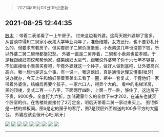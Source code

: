 > 2021年09月03日09点更新
<link rel="stylesheet" href="https://cdn.jsdelivr.net/gh/taotie6/sampleJSON@main/css/photo_show.css">


 ## 2021-08-25 12:44:35 

 [㪚木](https://www.coolapk.com/feed/29507271?shareKey=NjJjMjNkNTkwOTIxNjEzMTc4Mzg~) ：带着二表弟看了一上午房子。
过来这边看外婆，这两天跟外婆聊了蛮多。
从言谈中得知二舅家小表弟大学毕业两年了，准备结婚，女方还行，也不要彩礼什么的，但要求有套房子。但买套房子二舅负担挺重，小表弟这几年也没攒下钱，所以外婆二舅二舅母都挺犯愁。
外婆一直是二舅养着，二舅和小表弟也蛮孝顺<!--break-->。于是我跟媳妇商议帮帮他家，结果媳妇太豪气，跟我说外婆带了你十六七年不容易，不如直接给小表弟买套吧，毕竟外婆就这一个孙子，做好人做到底吧，让外婆高兴高兴。我一想也是这么个事。有一说一，我这媳妇，真是通情达理又懂事[呲牙]
说办就办，今天上午和媳妇带着表弟出去看了一圈，相中一套复式，毕竟他们一家带着外婆住，结婚后再要个孩子，一家六口人，得弄个大的。
看中的电梯洋房，买的顶楼，复式二百一十八平，下面两厅四卧，上面一厅一卧，够住了。这边房子不贵，9000多。全套打九六折，加储藏室什么的全款下来才202，在浦东也就买个卧室的价。在售楼处直接付了2万定金，明后天带着二舅一家过来买上。
图1到5是一楼的样板间。图6是定的房子的客厅，图7是顶层外面赠送的100多平方的大露台。
外婆应该会很开心吧[呲牙] 

<div class="album">
<img class="img-item" src="http://image.coolapk.com/feed/2021/0825/12/1081091_62f6c4d6_6218_1618@3325x2494.jpeg" />
<img class="img-item" src="http://image.coolapk.com/feed/2021/0825/12/1081091_d4d18154_6218_162@2494x3325.jpeg" />
<img class="img-item" src="http://image.coolapk.com/feed/2021/0825/12/1081091_96f43599_6218_1623@2494x3325.jpeg" />
<img class="img-item" src="http://image.coolapk.com/feed/2021/0825/12/1081091_d31886be_6218_1625@2460x3280.jpeg" />
<img class="img-item" src="http://image.coolapk.com/feed/2021/0825/12/1081091_57226c38_6218_1627@2494x3325.jpeg" />
<img class="img-item" src="http://image.coolapk.com/feed/2021/0825/12/1081091_fe7ca6b3_6218_1629@3280x2460.jpeg" />
<img class="img-item" src="http://image.coolapk.com/feed/2021/0825/12/1081091_9d62b404_6218_163@3280x2460.jpeg" />
<img class="img-item" src="http://image.coolapk.com/feed/2021/0825/12/1081091_44abd163_6218_1632@2494x3325.jpeg" />
<img class="img-item" src="http://image.coolapk.com/feed/2021/0825/12/1081091_5524fa6a_6218_1634@775x1477.png" />
</div>

 ------- 

